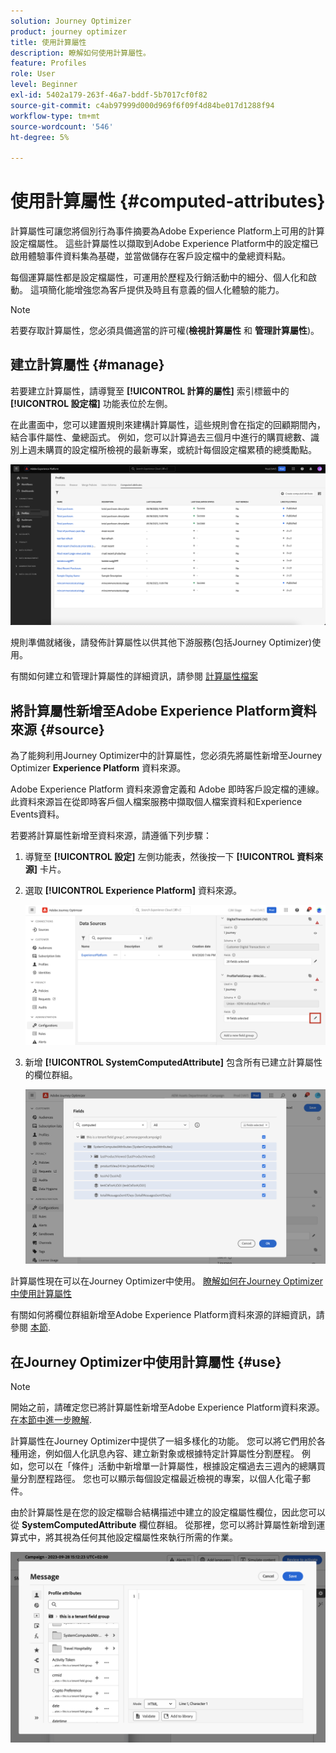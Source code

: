 ```yaml
---
solution: Journey Optimizer
product: journey optimizer
title: 使用計算屬性
description: 瞭解如何使用計算屬性。
feature: Profiles
role: User
level: Beginner
exl-id: 5402a179-263f-46a7-bddf-5b7017cf0f82
source-git-commit: c4ab97999d000d969f6f09f4d84be017d1288f94
workflow-type: tm+mt
source-wordcount: '546'
ht-degree: 5%

---
```


# 使用計算屬性 {#computed-attributes}

計算屬性可讓您將個別行為事件摘要為Adobe Experience Platform上可用的計算設定檔屬性。 這些計算屬性以擷取到Adobe Experience Platform中的設定檔已啟用體驗事件資料集為基礎，並當做儲存在客戶設定檔中的彙總資料點。

每個運算屬性都是設定檔屬性，可運用於歷程及行銷活動中的細分、個人化和啟動。 這項簡化能增強您為客戶提供及時且有意義的個人化體驗的能力。

>[!NOTE]
>
>若要存取計算屬性，您必須具備適當的許可權(**檢視計算屬性** 和 **管理計算屬性**)。

## 建立計算屬性 {#manage}

若要建立計算屬性，請導覽至 **[!UICONTROL 計算的屬性]** 索引標籤中的 **[!UICONTROL 設定檔]** 功能表位於左側。

在此畫面中，您可以建置規則來建構計算屬性，這些規則會在指定的回顧期間內，結合事件屬性、彙總函式。 例如，您可以計算過去三個月中進行的購買總數、識別上週未購買的設定檔所檢視的最新專案，或統計每個設定檔累積的總獎勵點。

![](assets/computed-attributes.png)

規則準備就緒後，請發佈計算屬性以供其他下游服務(包括Journey Optimizer)使用。

有關如何建立和管理計算屬性的詳細資訊，請參閱 [計算屬性檔案](https://experienceleague.adobe.com/docs/experience-platform/profile/computed-attributes/overview.html?lang=zh-Hant)

## 將計算屬性新增至Adobe Experience Platform資料來源 {#source}

為了能夠利用Journey Optimizer中的計算屬性，您必須先將屬性新增至Journey Optimizer **Experience Platform** 資料來源。

Adobe Experience Platform 資料來源會定義和 Adobe 即時客戶設定檔的連線。此資料來源旨在從即時客戶個人檔案服務中擷取個人檔案資料和Experience Events資料。

若要將計算屬性新增至資料來源，請遵循下列步驟：

1. 導覽至 **[!UICONTROL 設定]** 左側功能表，然後按一下 **[!UICONTROL 資料來源]** 卡片。

1. 選取 **[!UICONTROL Experience Platform]** 資料來源。

   ![](assets/computed-attributes-add.png)

1. 新增 **[!UICONTROL SystemComputedAttribute]** 包含所有已建立計算屬性的欄位群組。

   ![](assets/computed-attributes-fieldgroup.png)

計算屬性現在可以在Journey Optimizer中使用。 [瞭解如何在Journey Optimizer中使用計算屬性](#use)

有關如何將欄位群組新增至Adobe Experience Platform資料來源的詳細資訊，請參閱 [本節](../datasource/adobe-experience-platform-data-source.md).

## 在Journey Optimizer中使用計算屬性 {#use}

>[!NOTE]
>
>開始之前，請確定您已將計算屬性新增至Adobe Experience Platform資料來源。 [在本節中進一步瞭解](#source).

計算屬性在Journey Optimizer中提供了一組多樣化的功能。 您可以將它們用於各種用途，例如個人化訊息內容、建立新對象或根據特定計算屬性分割歷程。 例如，您可以在「條件」活動中新增單一計算屬性，根據設定檔過去三週內的總購買量分割歷程路徑。 您也可以顯示每個設定檔最近檢視的專案，以個人化電子郵件。

由於計算屬性是在您的設定檔聯合結構描述中建立的設定檔屬性欄位，因此您可以從 **SystemComputedAttribute** 欄位群組。 從那裡，您可以將計算屬性新增到運算式中，將其視為任何其他設定檔屬性來執行所需的作業。

![](assets/computed-attributes-ajo.png)
